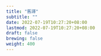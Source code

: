 ```yaml
---
title: "舊譯"
subtitle: ""
date: 2022-07-19T10:27:20+08:00
lastmod: 2022-07-19T10:27:20+08:00
draft: false
brewing: false
weight: 400
---
```


